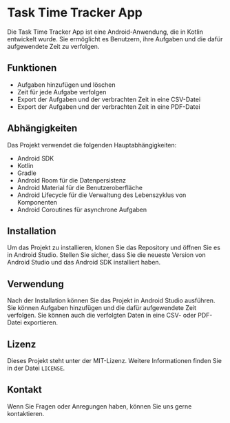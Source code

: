 # Task Time Tracker App

Die Task Time Tracker App ist eine Android-Anwendung, die in Kotlin entwickelt wurde. Sie ermöglicht es Benutzern, ihre Aufgaben und die dafür aufgewendete Zeit zu verfolgen.

## Funktionen

- Aufgaben hinzufügen und löschen
- Zeit für jede Aufgabe verfolgen
- Export der Aufgaben und der verbrachten Zeit in eine CSV-Datei
- Export der Aufgaben und der verbrachten Zeit in eine PDF-Datei

## Abhängigkeiten

Das Projekt verwendet die folgenden Hauptabhängigkeiten:

- Android SDK
- Kotlin
- Gradle
- Android Room für die Datenpersistenz
- Android Material für die Benutzeroberfläche
- Android Lifecycle für die Verwaltung des Lebenszyklus von Komponenten
- Android Coroutines für asynchrone Aufgaben

## Installation

Um das Projekt zu installieren, klonen Sie das Repository und öffnen Sie es in Android Studio. Stellen Sie sicher, dass Sie die neueste Version von Android Studio und das Android SDK installiert haben.

## Verwendung

Nach der Installation können Sie das Projekt in Android Studio ausführen. Sie können Aufgaben hinzufügen und die dafür aufgewendete Zeit verfolgen. Sie können auch die verfolgten Daten in eine CSV- oder PDF-Datei exportieren.

## Lizenz

Dieses Projekt steht unter der MIT-Lizenz. Weitere Informationen finden Sie in der Datei `LICENSE`.

## Kontakt

Wenn Sie Fragen oder Anregungen haben, können Sie uns gerne kontaktieren.